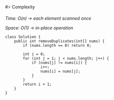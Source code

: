 #⚡ Complexity

*Time: O(n) → each element scanned once* 

*Space: O(1) → in-place operation*

```
class Solution {
    public int removeDuplicates(int[] nums) {
        if (nums.length == 0) return 0;

        int i = 0;
        for (int j = 1; j < nums.length; j++) {
            if (nums[j] != nums[i]) {
                i++;
                nums[i] = nums[j];
            }
        }
        return i + 1;
    }
}

```
